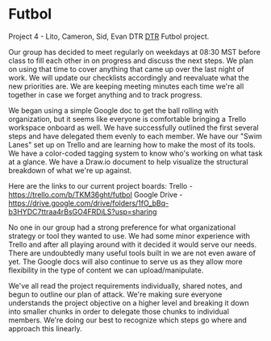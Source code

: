 # Futbol
Project 4 - Lito, Cameron, Sid, Evan
DTR [DTR](https://docs.google.com/document/d/1hHF-6C9NH6eQKQOEIICRtCwc-boXQq7oGNkfhPsIKG8/edit?usp=sharing) Futbol project.

Our group has decided to meet regularly on weekdays at 08:30 MST before class to fill each other in on progress and discuss the next steps.  We plan on using that time to cover anything that came up over the last night of work.  We will update our checklists accordingly and reevaluate what the new priorities are.  We are keeping meeting minutes each time we're all together in case we forget anything and to track progress.

We began using a simple Google doc to get the ball rolling with organization, but it seems like everyone is comfortable bringing a Trello workspace onboard as well.  We have successfully outlined the first several steps and have delegated them evenly to each member.  We have our "Swim Lanes" set up on Trello and are learning how to make the most of its tools.  We have a color-coded tagging system to know who's working on what task at a glance.  We have a Draw.io document to help visualize the structural breakdown of what we're up against.

Here are the links to our current project boards:
Trello - https://trello.com/b/TKM36ght/futbol
Google Drive - https://drive.google.com/drive/folders/1fO_bBq-b3HYDC7ttraa4rBsGO4FRDiLS?usp=sharing

No one in our group had a strong preference for what organizational strategy or tool they wanted to use.  We had some minor experience with Trello and after all playing around with it decided it would serve our needs.  There are undoubtedly many useful tools built in we are not even aware of yet.  The Google docs will also continue to serve us as they allow more flexibility in the type of content we can upload/manipulate.

We've all read the project requirements individually, shared notes, and begun to outline our plan of attack.  We're making sure everyone understands the project objective on a higher level and breaking it down into smaller chunks in order to delegate those chunks to individual members.  We're doing our best to recognize which steps go where and approach this linearly.